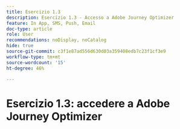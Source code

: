 ```yaml
---
title: Esercizio 1.3
description: Esercizio 1.3 - Accesso a Adobe Journey Optimizer
feature: In App, SMS, Push, Email
doc-type: article
role: User
recommendations: noDisplay, noCatalog
hide: true
source-git-commit: c3f1e87ad556d630d03a359408edb7c23f1cf3e9
workflow-type: tm+mt
source-wordcount: '15'
ht-degree: 46%

---
```



# Esercizio 1.3: accedere a Adobe Journey Optimizer
